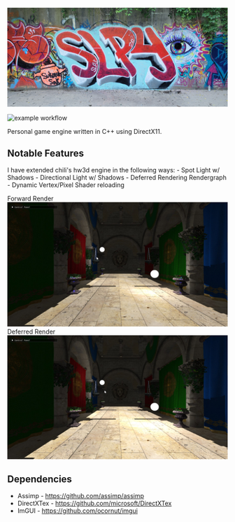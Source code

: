 ![Screenshot](Images/SLPYGithub.png)

![example workflow](https://github.com/ethxndxniels/SleepyEngine/actions/workflows/build-actions.yml/badge.svg)

Personal game engine written in C++ using DirectX11. 

## Notable Features
I have extended chili's hw3d engine in the following ways:
		- Spot Light w/ Shadows
		- Directional Light w/ Shadows
		- Deferred Rendering Rendergraph
		- Dynamic Vertex/Pixel Shader reloading

	
Forward Render
![Screenshot](Images/ForwardRender.jpg)
Deferred Render
![Screenshot](Images/DeferredRender.jpg)

## Dependencies
 - Assimp - https://github.com/assimp/assimp
 - DirectXTex - https://github.com/microsoft/DirectXTex
 - ImGUI - https://github.com/ocornut/imgui
